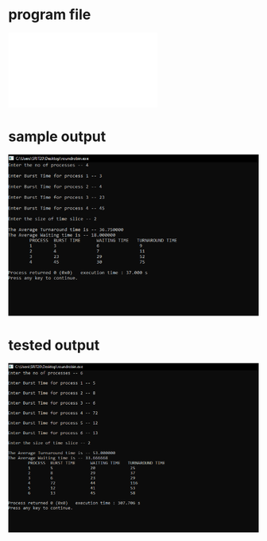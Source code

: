 # program file
![program file](roundrobin(1).c)

# sample output
![sample output](rrsampleoutput.PNG)

# tested output
![tested output](rrtestedoutput.PNG)
